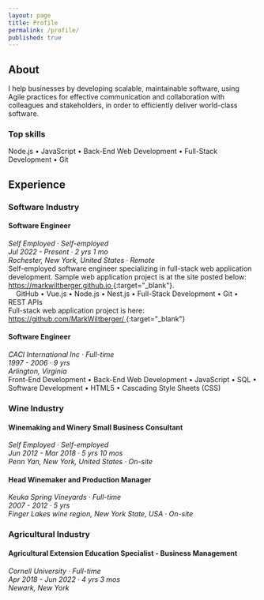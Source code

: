 ```yaml
---
layout: page
title: Profile
permalink: /profile/
published: true
---
```

<link rel="stylesheet" href="https://use.fontawesome.com/releases/v6.6.0/css/all.css">

## About

I help businesses by developing scalable, maintainable software, using Agile practices for effective communication and collaboration with colleagues and stakeholders, in order to efficiently deliver world-class software.

### Top skills

Node.js • JavaScript • Back-End Web Development • Full-Stack Development • Git

## Experience

### Software Industry

#### Software Engineer

_Self Employed · Self-employed_  
_Jul 2022 - Present · 2 yrs 1 mo_  
*Rochester, New York, United States · Remote*  
Self-employed software engineer specializing in full-stack web application development. Sample web application project is at the site posted below: [https://markwiltberger.github.io <i class="fa fa-arrow-up-right-from-square" style="font-size: 0.73em;" aria-hidden="true"></i>](https://markwiltberger.github.io){:target="_blank"}.  
&nbsp;&nbsp;&nbsp;&nbsp;GitHub • Vue.js • Node.js • Nest.js • Full-Stack Development • Git • REST APIs  
Full-stack web application project is here: [https://github.com/MarkWiltberger/ <i class="fa fa-arrow-up-right-from-square" style="font-size: 0.73em;" aria-hidden="true"></i>](https://github.com/MarkWiltberger/){:target="_blank"}

#### Software Engineer

_CACI International Inc · Full-time_  
_1997 - 2006 · 9 yrs_  
_Arlington, Virginia_  
 Front-End Development • Back-End Web Development • JavaScript • SQL • Software Development • HTML5 • Cascading Style Sheets (CSS)

### Wine Industry

#### Winemaking and Winery Small Business Consultant

_Self Employed · Self-employed_  
_Jun 2012 - Mar 2018 · 5 yrs 10 mos_  
_Penn Yan, New York, United States · On-site_

#### Head Winemaker and Production Manager

_Keuka Spring Vineyards · Full-time_  
_2007 - 2012 · 5 yrs_  
_Finger Lakes wine region, New York State, USA · On-site_

### Agricultural Industry

#### Agricultural Extension Education Specialist - Business Management

_Cornell University · Full-time_  
_Apr 2018 - Jun 2022 · 4 yrs 3 mos_  
_Newark, New York_
